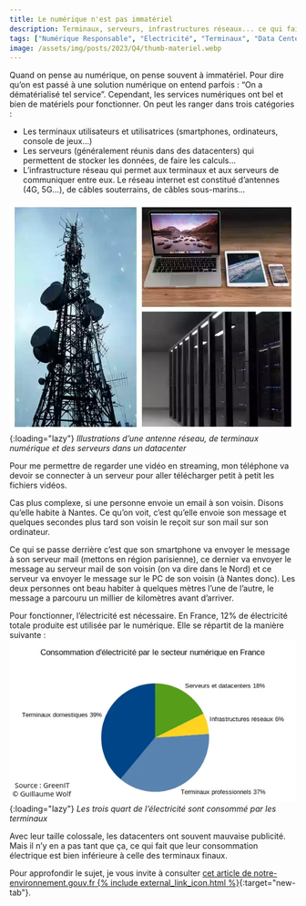 ```yaml
---
title: Le numérique n'est pas immatériel
description: Terminaux, serveurs, infrastructures réseaux... ce qui fait fonctionner le numérique a été construit et consomme de l'électricité.
tags: ["Numérique Responsable", "Electricité", "Terminaux", "Data Centers", "Réseaux", "Serveurs"]
image: /assets/img/posts/2023/Q4/thumb-materiel.webp
---
```


Quand on pense au numérique, on pense souvent à immatériel. Pour dire qu’on est passé à une solution numérique on entend parfois : “On a dématérialisé tel service”. Cependant, les services numériques ont bel et bien de matériels pour fonctionner. On peut les ranger dans trois catégories :

- Les terminaux utilisateurs et utilisatrices (smartphones, ordinateurs, console de jeux…)
- Les serveurs (généralement réunis dans des datacenters) qui permettent de stocker les données, de faire les calculs…
- L’infrastructure réseau qui permet aux terminaux et aux serveurs de communiquer entre eux. Le réseau internet est constitué d’antennes (4G, 5G…), de câbles souterrains, de câbles sous-marins...

![Illustrations d’une antenne réseau, de terminaux numérique et des serveurs dans un datacenter](/assets/img/posts/2023/Q4/3_materiels.webp){:loading="lazy"}
*Illustrations d’une antenne réseau, de terminaux numérique et des serveurs dans un datacenter*

Pour me permettre de regarder une vidéo en streaming, mon téléphone va devoir se connecter à un serveur pour aller télécharger petit à petit les fichiers vidéos.

Cas plus complexe, si une personne envoie un email à son voisin. Disons qu’elle habite à Nantes. Ce qu’on voit, c’est qu’elle envoie son message et quelques secondes plus tard son voisin le reçoit sur son mail sur son ordinateur.

Ce qui se passe derrière c’est que son smartphone va envoyer le message à son serveur mail (mettons en région parisienne), ce dernier va envoyer le message au serveur mail de son voisin (on va dire dans le Nord) et ce serveur va envoyer le message sur le PC de son voisin (à Nantes donc). Les deux personnes ont beau habiter à quelques mètres l’une de l’autre, le message a parcouru un millier de kilomètres avant d’arriver.

Pour fonctionner, l’électricité est nécessaire. En France, 12% de électricité totale produite est utilisée par le numérique. Elle se répartit de la manière suivante :
![Graphique représentant la part de consommation d’électricité du secteur numérique : terminaux domestiques 39%, terminaux professionels 37%, infrastructure réseaux 6% et serveurs/datacenters 18%.](/assets/img/posts/2023/Q4/consommation_elec_france.webp){:loading="lazy"}
*Les trois quart de l’électricité sont consommé par les terminaux*

Avec leur taille colossale, les datacenters ont souvent mauvaise publicité. Mais il n’y en a pas tant que ça, ce qui fait que leur consommation électrique est bien inférieure à celle des terminaux finaux.

Pour approfondir le sujet, je vous invite à consulter [cet article de notre-environnement.gouv.fr {% include external_link_icon.html %}](https://www.notre-environnement.gouv.fr/rapport-sur-l-etat-de-l-environnement/themes-ree/pressions-exercees-par-les-modes-de-production-et-de-consommation/prelevements-de-ressources-naturelles/energie/article/numerique-et-consommation-energetique){:target="new-tab"}.